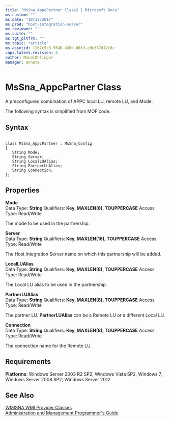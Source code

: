 ```yaml
---
title: "MsSna_AppcPartner Class2 | Microsoft Docs"
ms.custom: ""
ms.date: "10/13/2017"
ms.prod: "host-integration-server"
ms.reviewer: ""
ms.suite: ""
ms.tgt_pltfrm: ""
ms.topic: "article"
ms.assetid: 1167c5c6-9540-430d-80f3-e9e367d12c8c
caps.latest.revision: 4
author: MandiOhlinger
manager: anneta
---
```

# MsSna_AppcPartner Class
A preconfigured combination of APPC local LU, remote LU, and Mode.  
  
 The following syntax is simplified from MOF code.  
  
## Syntax  
  
```  
  
class MsSna_AppcPartner : MsSna_Config  
{  
   String Mode;  
   String Server;  
   String LocalLUAlias;  
   String PartnerLUAlias;  
   String Connection;  
};  
```  
  
## Properties  
 **Mode**  
 Data Type: **String** Qualifiers: **Key, MAXLEN(8), TOUPPERCASE** Access Type: Read/Write  
  
 The mode to be used in the partnership.  
  
 **Server**  
 Data Type: **String** Qualifiers: **Key, MAXLEN(16), TOUPPERCASE** Access Type: Read/Write  
  
 The Host Integration Server name on which this partnership will be added.  
  
 **LocalLUAlias**  
 Data Type: **String** Qualifiers: **Key, MAXLEN(8), TOUPPERCASE** Access Type: Read/Write  
  
 The Local LU alias to be used in the partnership.  
  
 **PartnerLUAlias**  
 Data Type: **String** Qualifiers: **Key, MAXLEN(8), TOUPPERCASE** Access Type: Read/Write  
  
 The partner LU. **PartnerLUAlias** can be a Remote LU or a different Local LU.  
  
 **Connection**  
 Data Type: **String** Qualifiers: **Key, MAXLEN(8), TOUPPERCASE** Access Type: Read/Write  
  
 The connection name for the Remote LU.  
  
## Requirements  
 **Platforms**: Windows Server 2003 R2 SP2, Windows Vista SP2, Windows 7, Windows Server 2008 SP2, Windows Server 2012  
  
## See Also  
 [WMISNA WMI Provider Classes](../core/wmisna-wmi-provider-classes.md)   
 [Administration and Management Programmer's Guide](../Topic/Administration%20and%20Management%20Programmer's%20Guide1.md)